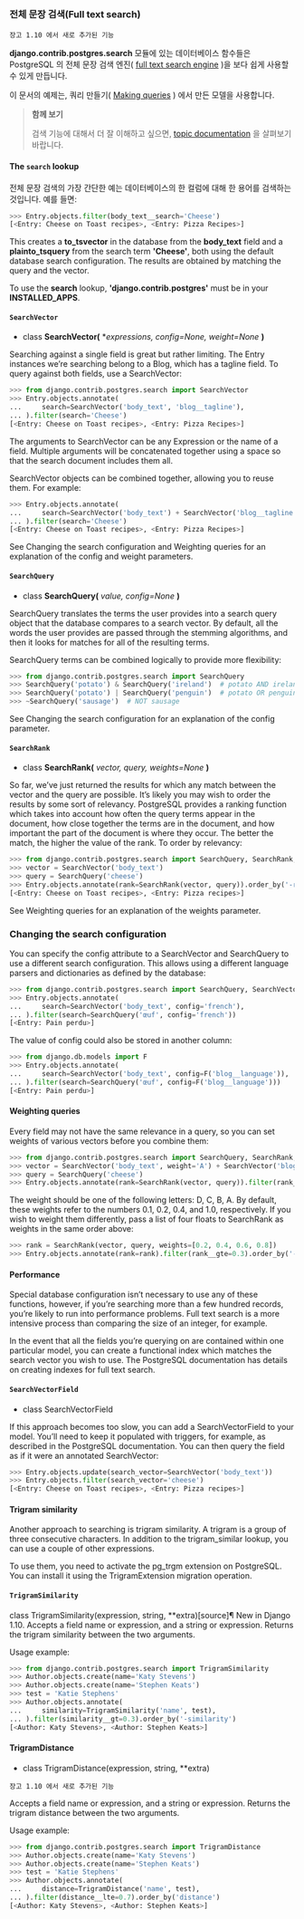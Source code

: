 ### 전체 문장 검색(Full text search)

```
장고 1.10 에서 새로 추가된 기능
```

**django.contrib.postgres.search** 모듈에 있는 데이터베이스 함수들은 PostgreSQL 의 전체 문장 검색 엔진( [full text search engine](https://www.postgresql.org/docs/current/static/textsearch.html) )을 보다 쉽게 사용할 수 있게 만듭니다.

이 문서의 예제는, 쿼리 만들기( [Making queries](https://docs.djangoproject.com/en/1.10/topics/db/queries/) ) 에서 만든 모델을 사용합니다.

> **함께 보기**
> 
> 검색 기능에 대해서 더 잘 이해하고 싶으면, [topic documentation](https://docs.djangoproject.com/en/1.10/topics/db/search/) 을 살펴보기 바랍니다.

#### The `search` lookup

전체 문장 검색의 가장 간단한 예는 데이터베이스의 한 컬럼에 대해 한 용어를 검색하는 것입니다. 예를 들면:

```python
>>> Entry.objects.filter(body_text__search='Cheese')
[<Entry: Cheese on Toast recipes>, <Entry: Pizza Recipes>]
```

This creates a **to_tsvector** in the database from the **body_text** field and a **plainto_tsquery** from the search term **'Cheese'**, both using the default database search configuration. The results are obtained by matching the query and the vector.

To use the **search** lookup, **'django.contrib.postgres'** must be in your **INSTALLED_APPS**.

#### `SearchVector`

* class **SearchVector(** **expressions, config=None, weight=None* **)**

Searching against a single field is great but rather limiting. The Entry instances we’re searching belong to a Blog, which has a tagline field. To query against both fields, use a SearchVector:

```python
>>> from django.contrib.postgres.search import SearchVector
>>> Entry.objects.annotate(
...     search=SearchVector('body_text', 'blog__tagline'),
... ).filter(search='Cheese')
[<Entry: Cheese on Toast recipes>, <Entry: Pizza Recipes>]
```

The arguments to SearchVector can be any Expression or the name of a field. Multiple arguments will be concatenated together using a space so that the search document includes them all.

SearchVector objects can be combined together, allowing you to reuse them. For example:

```python
>>> Entry.objects.annotate(
...     search=SearchVector('body_text') + SearchVector('blog__tagline'),
... ).filter(search='Cheese')
[<Entry: Cheese on Toast recipes>, <Entry: Pizza Recipes>]
```

See Changing the search configuration and Weighting queries for an explanation of the config and weight parameters.

#### `SearchQuery`

* class **SearchQuery(** *value, config=None* **)**

SearchQuery translates the terms the user provides into a search query object that the database compares to a search vector. By default, all the words the user provides are passed through the stemming algorithms, and then it looks for matches for all of the resulting terms.

SearchQuery terms can be combined logically to provide more flexibility:

```python
>>> from django.contrib.postgres.search import SearchQuery
>>> SearchQuery('potato') & SearchQuery('ireland')  # potato AND ireland
>>> SearchQuery('potato') | SearchQuery('penguin')  # potato OR penguin
>>> ~SearchQuery('sausage')  # NOT sausage
```

See Changing the search configuration for an explanation of the config parameter.

#### `SearchRank`

* class **SearchRank(** *vector, query, weights=None* **)**

So far, we’ve just returned the results for which any match between the vector and the query are possible. It’s likely you may wish to order the results by some sort of relevancy. PostgreSQL provides a ranking function which takes into account how often the query terms appear in the document, how close together the terms are in the document, and how important the part of the document is where they occur. The better the match, the higher the value of the rank. To order by relevancy:

```python
>>> from django.contrib.postgres.search import SearchQuery, SearchRank, SearchVector
>>> vector = SearchVector('body_text')
>>> query = SearchQuery('cheese')
>>> Entry.objects.annotate(rank=SearchRank(vector, query)).order_by('-rank')
[<Entry: Cheese on Toast recipes>, <Entry: Pizza recipes>]
```

See Weighting queries for an explanation of the weights parameter.

### Changing the search configuration

You can specify the config attribute to a SearchVector and SearchQuery to use a different search configuration. This allows using a different language parsers and dictionaries as defined by the database:

```python
>>> from django.contrib.postgres.search import SearchQuery, SearchVector
>>> Entry.objects.annotate(
...     search=SearchVector('body_text', config='french'),
... ).filter(search=SearchQuery('œuf', config='french'))
[<Entry: Pain perdu>]
```

The value of config could also be stored in another column:

```python
>>> from django.db.models import F
>>> Entry.objects.annotate(
...     search=SearchVector('body_text', config=F('blog__language')),
... ).filter(search=SearchQuery('œuf', config=F('blog__language')))
[<Entry: Pain perdu>]
```

#### Weighting queries

Every field may not have the same relevance in a query, so you can set weights of various vectors before you combine them:

```python
>>> from django.contrib.postgres.search import SearchQuery, SearchRank, SearchVector
>>> vector = SearchVector('body_text', weight='A') + SearchVector('blog__tagline', weight='B')
>>> query = SearchQuery('cheese')
>>> Entry.objects.annotate(rank=SearchRank(vector, query)).filter(rank__gte=0.3).order_by('rank')
```

The weight should be one of the following letters: D, C, B, A. By default, these weights refer to the numbers 0.1, 0.2, 0.4, and 1.0, respectively. If you wish to weight them differently, pass a list of four floats to SearchRank as weights in the same order above:

```python
>>> rank = SearchRank(vector, query, weights=[0.2, 0.4, 0.6, 0.8])
>>> Entry.objects.annotate(rank=rank).filter(rank__gte=0.3).order_by('-rank')
```

#### Performance

Special database configuration isn’t necessary to use any of these functions, however, if you’re searching more than a few hundred records, you’re likely to run into performance problems. Full text search is a more intensive process than comparing the size of an integer, for example.

In the event that all the fields you’re querying on are contained within one particular model, you can create a functional index which matches the search vector you wish to use. The PostgreSQL documentation has details on creating indexes for full text search.

#### `SearchVectorField`

* class SearchVectorField

If this approach becomes too slow, you can add a SearchVectorField to your model. You’ll need to keep it populated with triggers, for example, as described in the PostgreSQL documentation. You can then query the field as if it were an annotated SearchVector:

```python
>>> Entry.objects.update(search_vector=SearchVector('body_text'))
>>> Entry.objects.filter(search_vector='cheese')
[<Entry: Cheese on Toast recipes>, <Entry: Pizza recipes>]
```

#### Trigram similarity

Another approach to searching is trigram similarity. A trigram is a group of three consecutive characters. In addition to the trigram_similar lookup, you can use a couple of other expressions.

To use them, you need to activate the pg_trgm extension on PostgreSQL. You can install it using the TrigramExtension migration operation.

#### `TrigramSimilarity`

class TrigramSimilarity(expression, string, **extra)[source]¶
New in Django 1.10.
Accepts a field name or expression, and a string or expression. Returns the trigram similarity between the two arguments.

Usage example:

```python
>>> from django.contrib.postgres.search import TrigramSimilarity
>>> Author.objects.create(name='Katy Stevens')
>>> Author.objects.create(name='Stephen Keats')
>>> test = 'Katie Stephens'
>>> Author.objects.annotate(
...     similarity=TrigramSimilarity('name', test),
... ).filter(similarity__gt=0.3).order_by('-similarity')
[<Author: Katy Stevens>, <Author: Stephen Keats>]
```

#### TrigramDistance

* class TrigramDistance(expression, string, **extra)

```
장고 1.10 에서 새로 추가된 기능
```

Accepts a field name or expression, and a string or expression. Returns the trigram distance between the two arguments.

Usage example:

```python
>>> from django.contrib.postgres.search import TrigramDistance
>>> Author.objects.create(name='Katy Stevens')
>>> Author.objects.create(name='Stephen Keats')
>>> test = 'Katie Stephens'
>>> Author.objects.annotate(
...     distance=TrigramDistance('name', test),
... ).filter(distance__lte=0.7).order_by('distance')
[<Author: Katy Stevens>, <Author: Stephen Keats>]
```